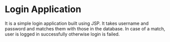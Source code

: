 # Login Application
It is a simple login application built using JSP. It takes username and password and matches them with those in the database. 
In case of a match, user is logged in successfully otherwise login is failed.
